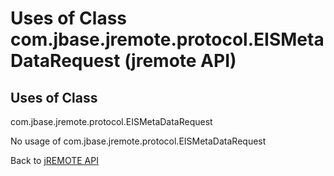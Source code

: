 # Uses of Class com.jbase.jremote.protocol.EISMetaDataRequest (jremote API)

<PageHeader />

## Uses of Class
com.jbase.jremote.protocol.EISMetaDataRequest

No usage of com.jbase.jremote.protocol.EISMetaDataRequest

Back to [jREMOTE API](com_jbase_jremote_package-summary)
